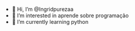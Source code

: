 - 👋 Hi, I’m @Ingridpurezaa
- 👀 I’m interested in  aprende sobre programação
- 🌱 I’m currently learning  python 

<!---
Ingridpurezaa/Ingridpurezaa is a ✨ special ✨ repository because its `README.md` (this file) appears on your GitHub profile.
You can click the Preview link to take a look at your changes.
--->
